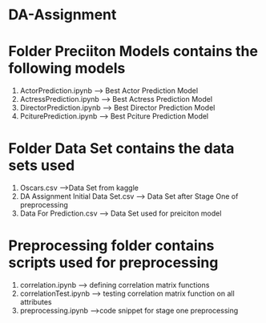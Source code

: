 # DA-Assignment
# Folder Preciiton Models contains the following models
1. ActorPrediction.ipynb --> Best Actor Prediction Model
2. ActressPrediction.ipynb --> Best Actress Prediction Model
3. DirectorPrediction.ipynb --> Best Director Prediction Model
4. PciturePrediction.ipynb --> Best Pciture Prediction Model


# Folder Data Set contains the data sets used
1. Oscars.csv -->Data Set from kaggle
2. DA Assignment Initial Data Set.csv --> Data Set after Stage One of preprocessing
3. Data For Prediction.csv --> Data Set used for preiciton model

# Preprocessing folder contains scripts used for preprocessing
1. correlation.ipynb -->  defining correlation matrix functions
2. correlationTest.ipynb --> testing correlation matrix function on all attributes
3. preprocessing.ipynb -->code snippet for stage one preprocessing
